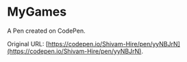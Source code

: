 # MyGames

A Pen created on CodePen.

Original URL: [https://codepen.io/Shivam-Hire/pen/yyNBJrN](https://codepen.io/Shivam-Hire/pen/yyNBJrN).

